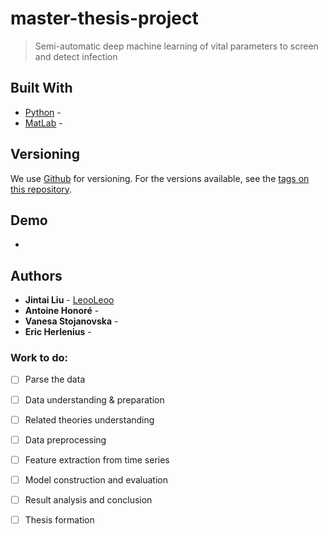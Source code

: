 # master-thesis-project
>  Semi-automatic deep machine learning of vital parameters to screen and detect infection

## Built With

* [Python][1] - 
* [MatLab][2] - 

## Versioning

We use [Github][3] for versioning. For the versions available, see the [tags on this repository][4].

## Demo
-

## Authors

* **Jintai Liu** - [LeooLeoo][5] 
* **Antoine Honoré** - 
* **Vanesa Stojanovska** - 
* **Eric Herlenius** - 

### Work to do:
- [ ] Parse the data
- [ ] Data understanding & preparation
- [ ] Related theories understanding
- [ ] Data preprocessing
- [ ] Feature extraction from time series
- [ ] Model construction and evaluation
- [ ] Result analysis and conclusion
- [ ] Thesis formation



[1]:	https://www.python.org/
[2]:	https://www.mathworks.com/products/matlab.html/
[3]:	https://github.com/
[4]:	https://github.com/LeooLeoo/master-thesis-project
[5]:	https://github.com/LeooLeoo